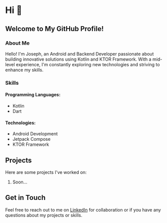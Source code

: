 # Hi 👋
## Welcome to My GitHub Profile!

### About Me

Hello! I'm Joseph, an Android and Backend Developer passionate about building innovative solutions using Kotlin and KTOR Framework. With a mid-level experience, I'm constantly exploring new technologies and striving to enhance my skills.

### Skills

#### Programming Languages:
- Kotlin
- Dart

#### Technologies:
- Android Development
- Jetpack Compose
- KTOR Framework

## Projects

Here are some projects I've worked on:

1. Soon...

## Get in Touch

Feel free to reach out to me on [LinkedIn](www.linkedin.com/in/yusef-pasha-806675200) for collaboration or if you have any questions about my projects or skills.


<!--
**yusefpasha/yusefpasha** is a ✨ _special_ ✨ repository because its `README.md` (this file) appears on your GitHub profile.

Here are some ideas to get you started:

- 🔭 I’m currently working on ...
- 🌱 I’m currently learning ...
- 👯 I’m looking to collaborate on ...
- 🤔 I’m looking for help with ...
- 💬 Ask me about ...
- 📫 How to reach me: ...
- 😄 Pronouns: ...
- ⚡ Fun fact: ...
-->
